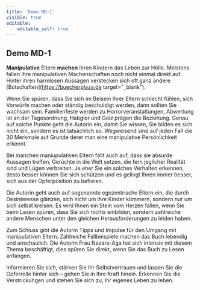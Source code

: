 ```yaml
---
title: 'Demo MD-1'
visible: true
editable:
    editable_self: true
---
```


## Demo MD-1

**Manipulative** Eltern **machen** ihren Kindern das Leben zur Hölle. Meistens fallen ihre manipulativen Machenschaften noch nicht einmal direkt auf. Hinter ihren harmlosen Aussagen verstecken sich oft ganz andere [Botschaften](https://buecherplaza.de target="_blank").

Wenn Sie spüren, dass Sie sich im Beisein Ihrer Eltern schlecht fühlen, sich Vorwürfe machen oder ständig beschuldigt werden, dann sollten Sie wachsam sein. Familienfeste werden zu Horrorveranstaltungen, Abwertung ist an der Tagesordnung, Habgier und Geiz prägen die Beziehung. Genau auf solche Punkte geht die Autorin ein, damit Sie wissen, Sie bilden es sich nicht ein, sondern es ist tatsächlich so. Wegweisend sind auf jeden Fall die 30 Merkmale auf Grunde derer man eine manipulative Persönlichkeit erkennt.

Bei manchen maniupulativen Eltern fällt auch auf, dass sie absurde Aussagen treffen, Gerüchte in die Welt setzen, die fern jeglicher Realität sind und Lügen verbreiten. Je eher Sie ein solches Verhalten erkennen, desto besser können Sie sich schützen und es gelingt Ihnen immer besser, sich aus der Opferposition zu befreien.

Die Autorin geht auch auf sogenannte egozentrische Eltern ein, die durch Desinteresse glänzen, sich nicht um ihre Kinder kümmern, sondern nur um sich selbst kreisen. Es wird Ihnen ein Stein vom Herzen fallen, wenn Sie beim Lesen spüren, dass Sie sich nichts einbilden, sondern zahlreiche andere Menschen unter den gleichen Herausforderungen zu leiden haben.

Zum Schluss gibt die Autorin Tipps und Impulse für den Umgang mit manipulativen Eltern. Zahlreiche Fallbeispiele machen das Buch lebendig und anschaulich. Die Autorin Frau Nazare-Aga hat sich intensiv mit diesem Thema beschäftigt, dies spüren Sie direkt, wenn Sie das Buch zu Lesen anfangen.

Informieren Sie sich, stärken Sie Ihr Selbstvertrauen und lassen Sie die Opferrolle hinter sich – gehen Sie in Ihre Kraft hinein. Erkennen Sie die Verstrickungen und stehen Sie sich zu, Ihr eigenes Leben zu leben.
